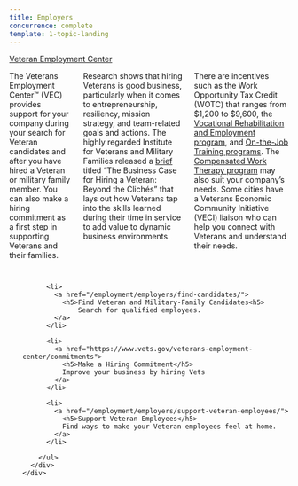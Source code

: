 ```yaml
---
title: Employers
concurrence: complete
template: 1-topic-landing
---
```


<div class="main" role="main" markdown="0">

<div class="action-bar">
  <div class="row">
    <div class="small-12 columns">
      <a class="usa-button-primary" href="https://www.vets.gov/veterans-employment-center/">Veteran Employment Center</a>
    </div>
  </div>
</div>

<div class="section one" markdown="0">
<div class="primary" markdown="0">
<div class="row" markdown="0">
<div class="small-12 columns" markdown="1">

The Veterans Employment Center™ (VEC) provides support for your company during your search for Veteran candidates and after you have hired a Veteran or military family member. You can also make a hiring commitment as a first step in supporting Veterans and their families.

Research shows that hiring Veterans is good business, particularly when it comes to entrepreneurship, resiliency, mission strategy, and team-related goals and actions. The highly regarded Institute for Veterans and Military Families released a [brief](http://vets.syr.edu/wp-content/uploads/2014/07/TheBusinessCase7.14.pdf) titled “The Business Case for Hiring a Veteran: Beyond the Clichés” that lays out how Veterans tap into the skills learned during their time in service to add value to dynamic business environments. 

There are incentives such as the Work Opportunity Tax Credit (WOTC) that ranges from $1,200 to $9,600, the [Vocational Rehabilitation and Employment program](Vets.gov/voc-rehab.link ), and [On-the-Job Training programs](Vets.gov/employerfacingOJTpage). The [Compensated Work Therapy program](vets.gov/CWTPage) may also suit your company’s needs.  Some cities have a Veterans Economic Community Initiative (VECI) liaison who can help you connect with Veterans and understand their needs. 


</div>
</div>
</div>


<div class="navigation">
  <div class="row">
    <div class="small-12 columns">
        <ul class="small-block-grid-1 medium-block-grid-3 cards small">

          <li>
            <a href="/employment/employers/find-candidates/">
              <h5>Find Veteran and Military-Family Candidates<h5>
                  Search for qualified employees.
            </a>
          </li>

          <li>
            <a href="https://www.vets.gov/veterans-employment-center/commitments">
              <h5>Make a Hiring Commitment</h5>
              Improve your business by hiring Vets
            </a>
          </li>

          <li>
            <a href="/employment/employers/support-veteran-employees/">
              <h5>Support Veteran Employees</h5>
              Find ways to make your Veteran employees feel at home.
            </a>
          </li>

        </ul>
      </div>
    </div>
  </div>  
</div>

</div>
